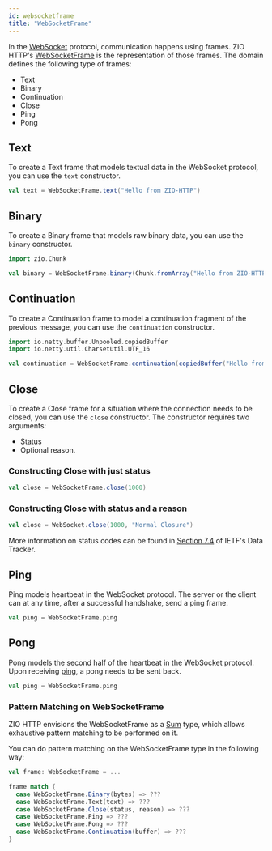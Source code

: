 ```yaml
---
id: websocketframe
title: "WebSocketFrame"
---
```


In the [WebSocket](https://datatracker.ietf.org/doc/html/rfc6455) protocol, communication happens using frames. ZIO
HTTP's [WebSocketFrame](https://github.com/zio/zio-http/blob/main/zio-http/src/main/scala/zio/socket/WebSocketFrame.scala)
is the representation of those frames. The domain defines the following type of frames:

* Text
* Binary
* Continuation
* Close
* Ping
* Pong

## Text

To create a Text frame that models textual data in the WebSocket protocol, you can use the `text` constructor.

```scala
val text = WebSocketFrame.text("Hello from ZIO-HTTP")
```

## Binary

To create a Binary frame that models raw binary data, you can use the `binary` constructor.

```scala
import zio.Chunk

val binary = WebSocketFrame.binary(Chunk.fromArray("Hello from ZIO-HTTP".getBytes(StandardCharsets.UTF_16)))
```

## Continuation

To create a Continuation frame to model a continuation fragment of the previous message, you can use the `continuation`
constructor.

```scala
import io.netty.buffer.Unpooled.copiedBuffer
import io.netty.util.CharsetUtil.UTF_16

val continuation = WebSocketFrame.continuation(copiedBuffer("Hello from ZIO-HTTP", UTF_16))
```

## Close

To create a Close frame for a situation where the connection needs to be closed, you can use the `close` constructor.
The constructor requires two arguments:

* Status
* Optional reason.

### Constructing Close with just status

```scala
val close = WebSocketFrame.close(1000)
```

### Constructing Close with status and a reason

```scala
val close = WebSocket.close(1000, "Normal Closure")
```

More information on status codes can be found
in [Section 7.4](https://datatracker.ietf.org/doc/html/rfc6455#section-7.4) of IETF's Data Tracker.

## Ping

Ping models heartbeat in the WebSocket protocol. The server or the client can at any time, after a successful handshake,
send a ping frame.

```scala
val ping = WebSocketFrame.ping
```

## Pong

Pong models the second half of the heartbeat in the WebSocket protocol. Upon receiving [ping](#ping), a pong needs to be
sent back.

```scala
val ping = WebSocketFrame.ping
```

### Pattern Matching on WebSocketFrame

ZIO HTTP envisions the WebSocketFrame as a [Sum](https://en.wikipedia.org/wiki/Tagged_union) type, which allows
exhaustive pattern matching to be performed on it.

You can do pattern matching on the WebSocketFrame type in the following way:

```scala
val frame: WebSocketFrame = ...

frame match {
  case WebSocketFrame.Binary(bytes) => ???
  case WebSocketFrame.Text(text) => ???
  case WebSocketFrame.Close(status, reason) => ???
  case WebSocketFrame.Ping => ???
  case WebSocketFrame.Pong => ???
  case WebSocketFrame.Continuation(buffer) => ???
}
```
